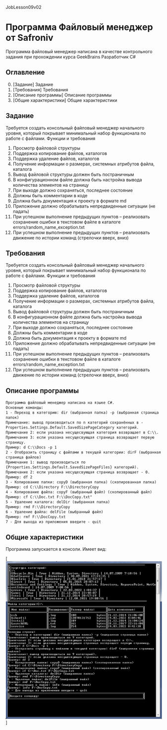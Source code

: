 JobLesson09v02
# Программа Файловый менеджер от Safroniv
Программа файловый менеджер написана в качестве контрольного задания при прохождении курса GeekBrains Разработчик C# 

## Оглавление
0. [Задание] Задание
1. [Требования] Требования
2. [Описание программы] Описание программы
3. [Общие характеристики] Общие характеристики

## Задание

Требуется создать консольный файловый менеджер начального уровня, который
покрывает минимальный набор функционала по работе с файлами.
Функции и требования
1. Просмотр файловой структуры
2. Поддержка копирование файлов, каталогов
3. Поддержка удаление файлов, каталогов
4. Получение информации о размерах, системных атрибутов файла, каталога
5. Вывод файловой структуры должен быть постраничным
6. В конфигурационном файле должна быть настройка вывода количества
элементов на страницу
7. При выходе должно сохраняться, последнее состояние
8. Должны быть комментарии в коде
9. Должна быть документация к проекту в формате md
10. Приложение должно обрабатывать непредвиденные ситуации (не падать)
11. При успешном выполнение предыдущих пунктов – реализовать сохранение ошибки
в текстовом файле в каталоге errors/random_name_exception.txt
12. При успешном выполнение предыдущих пунктов – реализовать движение по
истории команд (стрелочки вверх, вниз)

## Требования

Требуется создать консольный файловый менеджер начального уровня, который
покрывает минимальный набор функционала по работе с файлами.
Функции и требования
1. Просмотр файловой структуры
2. Поддержка копирование файлов, каталогов
3. Поддержка удаление файлов, каталогов
4. Получение информации о размерах, системных атрибутов файла, каталога
5. Вывод файловой структуры должен быть постраничным
6. В конфигурационном файле должна быть настройка вывода количества
элементов на страницу
7. При выходе должно сохраняться, последнее состояние
8. Должны быть комментарии в коде
9. Должна быть документация к проекту в формате md
10. Приложение должно обрабатывать непредвиденные ситуации (не падать)
11. При успешном выполнение предыдущих пунктов – реализовать сохранение ошибки
в текстовом файле в каталоге errors/random_name_exception.txt
12. При успешном выполнение предыдущих пунктов – реализовать движение по
истории команд (стрелочки вверх, вниз)

## Описание программы
```
Программа файловый менеджер написана на языке C#.
Основные команды:
1 - Переход в категорию: dir (выбранная папка) -p (выбранная страница папок)
Примечание: вывод производиться по n категорий сохранённых в - Properties.Settings.Default.SavedSizePageCategory категорий.
Примечание 2: если указана несущесвующая категория возвращает в C:\\.
Примечание 3: если указана несущесвующая страница возвращает первую страницу.
Пример: d C:\\Docs -p 1
2 - Отобразить страницу с файлами в текущей категории: dirF (выбранная страница файлов)
Примечание 1: вывод производиться по {Properties.Settings.Default.SavedSizePageFiles} категорий).
Примечание 2: если указана несущесвующая страница возвращает - 0.
Пример: df 2
3 - Копирование папки: copyD (выбранная папка) (скопированная папка)
Пример: cd C:\\Directory F:\\DirectoryCopy
4 - Копирование файла: copyF (выбранный файл) (скопированный файл)
Пример: cf C:\\Doc.txt F:\\DocCopy.txt"
5 - Удаление каталога: delDir (выбранная папка)
Пример: rmd F:\\DirectoryCopy
6 - Удаление файла: delFile (выбранный файл)
Пример: rmf F:\\DocCopy.txt
7 - Для выхода из приложения введите - quit
```


## Общие характеристики
Программа запускается в консоли.
Имеет вид:

[![Тут текст](https://github.com/Safroniv/JobLesson09v02/blob/JobLesson09Part01v02/JobLesson09Part01v02/scr/proInWork.png )]



